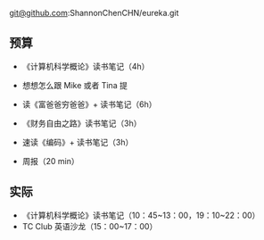 
git@github.com:ShannonChenCHN/eureka.git


## 预算
- 《计算机科学概论》读书笔记（4h）


- 想想怎么跟 Mike 或者 Tina 提
- 读《富爸爸穷爸爸》+ 读书笔记（6h）
- 《财务自由之路》读书笔记（3h）
- 速读《编码》+ 读书笔记（3h）
- 周报（20 min）


## 实际

- 《计算机科学概论》读书笔记（10：45~13：00，19：10~22：00）
- TC Club 英语沙龙（15：00~17：00）
